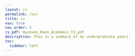 ```yaml
---
layout: cv
permalink: /cv/
title: cv
nav: true
nav_order: 5
cv_pdf: Hyunwoo_Kwon_Academic_CV.pdf
description: This is a summary of my undergraduate years.
toc:
  sidebar: left
---
```

